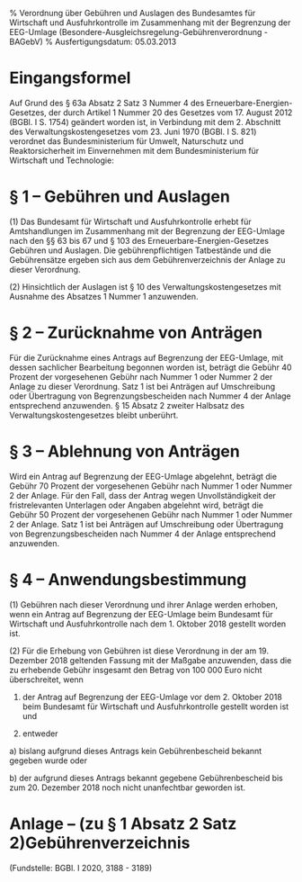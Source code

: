 % Verordnung über Gebühren und Auslagen des Bundesamtes für Wirtschaft und Ausfuhrkontrolle im Zusammenhang mit der Begrenzung der EEG-Umlage  (Besondere-Ausgleichsregelung-Gebührenverordnung - BAGebV)
% Ausfertigungsdatum: 05.03.2013
 
# Eingangsformel

Auf Grund des § 63a Absatz 2 Satz 3 Nummer 4 des Erneuerbare-Energien-Gesetzes, der durch Artikel 1 Nummer 20 des Gesetzes vom 17. August 2012 (BGBl. I S. 1754) geändert worden ist, in Verbindung mit dem 2. Abschnitt des Verwaltungskostengesetzes vom 23. Juni 1970 (BGBl. I S. 821) verordnet das Bundesministerium für Umwelt, Naturschutz und Reaktorsicherheit im Einvernehmen mit dem Bundesministerium für Wirtschaft und Technologie:

# § 1 – Gebühren und Auslagen

(1) Das Bundesamt für Wirtschaft und Ausfuhrkontrolle erhebt für Amtshandlungen im Zusammenhang mit der Begrenzung der EEG-Umlage nach den §§ 63 bis 67 und § 103 des Erneuerbare-Energien-Gesetzes Gebühren und Auslagen. Die gebührenpflichtigen Tatbestände und die Gebührensätze ergeben sich aus dem Gebührenverzeichnis der Anlage zu dieser Verordnung.

(2) Hinsichtlich der Auslagen ist § 10 des Verwaltungskostengesetzes mit Ausnahme des Absatzes 1 Nummer 1 anzuwenden.

# § 2 – Zurücknahme von Anträgen

Für die Zurücknahme eines Antrags auf Begrenzung der EEG-Umlage, mit dessen sachlicher Bearbeitung begonnen worden ist, beträgt die Gebühr 40 Prozent der vorgesehenen Gebühr nach Nummer 1 oder Nummer 2 der Anlage zu dieser Verordnung. Satz 1 ist bei Anträgen auf Umschreibung oder Übertragung von Begrenzungsbescheiden nach Nummer 4 der Anlage entsprechend anzuwenden. § 15 Absatz 2 zweiter Halbsatz des Verwaltungskostengesetzes bleibt unberührt.

# § 3 – Ablehnung von Anträgen

Wird ein Antrag auf Begrenzung der EEG-Umlage abgelehnt, beträgt die Gebühr 70 Prozent der vorgesehenen Gebühr nach Nummer 1 oder Nummer 2 der Anlage. Für den Fall, dass der Antrag wegen Unvollständigkeit der fristrelevanten Unterlagen oder Angaben abgelehnt wird, beträgt die Gebühr 50 Prozent der vorgesehenen Gebühr nach Nummer 1 oder Nummer 2 der Anlage. Satz 1 ist bei Anträgen auf Umschreibung oder Übertragung von Begrenzungsbescheiden nach Nummer 4 der Anlage entsprechend anzuwenden.

# § 4 – Anwendungsbestimmung

(1) Gebühren nach dieser Verordnung und ihrer Anlage werden erhoben, wenn ein Antrag auf Begrenzung der EEG-Umlage beim Bundesamt für Wirtschaft und Ausfuhrkontrolle nach dem 1. Oktober 2018 gestellt worden ist.

(2) Für die Erhebung von Gebühren ist diese Verordnung in der am 19. Dezember 2018 geltenden Fassung mit der Maßgabe anzuwenden, dass die zu erhebende Gebühr insgesamt den Betrag von 100 000 Euro nicht überschreitet, wenn

1. der Antrag auf Begrenzung der EEG-Umlage vor dem 2. Oktober 2018 beim Bundesamt für Wirtschaft und Ausfuhrkontrolle gestellt worden ist und

2. entweder

a) bislang aufgrund dieses Antrags kein Gebührenbescheid bekannt gegeben wurde oder

b) der aufgrund dieses Antrags bekannt gegebene Gebührenbescheid bis zum 20. Dezember 2018 noch nicht unanfechtbar geworden ist.

# Anlage – (zu § 1 Absatz 2 Satz 2)Gebührenverzeichnis

(Fundstelle: BGBl. I 2020, 3188 - 3189)
